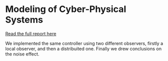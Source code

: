 # Modeling of Cyber-Physical Systems

[Read the full report here](https://github.com/mzulian00/project-cps/blob/main/Control_Regruto/report_control.pdf)

We implemented the same controller using two different observers, firstly a local observer, and then a distribuited one. Finally we drew conclusions on the noise effect. 
